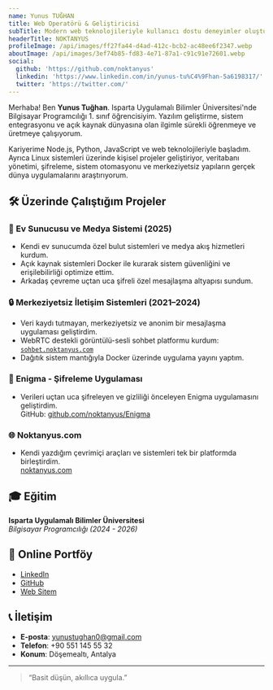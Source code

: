 ```yaml
---
name: Yunus TUĞHAN
title: Web Operatörü & Geliştiricisi
subTitle: Modern web teknolojileriyle kullanıcı dostu deneyimler oluşturuyorum.
headerTitle: NOKTANYUS
profileImage: /api/images/ff27fa44-d4ad-412c-bcb2-ac48ee6f2347.webp
aboutImage: /api/images/3ef74b85-fd83-4e71-87a1-c91c91e72601.webp
social:
  github: 'https://github.com/noktanyus'
  linkedin: 'https://www.linkedin.com/in/yunus-tu%C4%9Fhan-5a6198317/'
  twitter: 'https://twitter.com/'
---
```


Merhaba! Ben **Yunus Tuğhan**. Isparta Uygulamalı Bilimler Üniversitesi'nde Bilgisayar Programcılığı 1. sınıf öğrencisiyim. Yazılım geliştirme, sistem entegrasyonu ve açık kaynak dünyasına olan ilgimle sürekli öğrenmeye ve üretmeye çalışıyorum.

Kariyerime Node.js, Python, JavaScript ve web teknolojileriyle başladım. Ayrıca Linux sistemleri üzerinde kişisel projeler geliştiriyor, veritabanı yönetimi, şifreleme, sistem otomasyonu ve merkeziyetsiz yapıların gerçek dünya uygulamalarını araştırıyorum.


## 🛠️ Üzerinde Çalıştığım Projeler

### 🎥 Ev Sunucusu ve Medya Sistemi (2025)
- Kendi ev sunucumda özel bulut sistemleri ve medya akış hizmetleri kurdum.
- Açık kaynak sistemleri Docker ile kurarak sistem güvenliğini ve erişilebilirliği optimize ettim.
- Arkadaş çevreme uçtan uca şifreli özel mesajlaşma altyapısı sundum.

### 🔒 Merkeziyetsiz İletişim Sistemleri (2021–2024)
- Veri kaydı tutmayan, merkeziyetsiz ve anonim bir mesajlaşma uygulaması geliştirdim.
- WebRTC destekli görüntülü-sesli sohbet platformu kurdum: [`sohbet.noktanyus.com`](https://sohbet.noktanyus.com)
- Dağıtık sistem mantığıyla Docker üzerinde uygulama yayını yaptım.

### 🔐 Enigma - Şifreleme Uygulaması
- Verileri uçtan uca şifreleyen ve gizliliği önceleyen Enigma uygulamasını geliştirdim.  
  GitHub: [github.com/noktanyus/Enigma](https://github.com/noktanyus/Enigma)

### 🌐 Noktanyus.com
- Kendi yazdığım çevrimiçi araçları ve sistemleri tek bir platformda birleştirdim.  
  [noktanyus.com](https://noktanyus.com)

## 🎓 Eğitim

**Isparta Uygulamalı Bilimler Üniversitesi**  
_Bilgisayar Programcılığı (2024 - 2026)_

## 🔗 Online Portföy

- [LinkedIn](https://www.linkedin.com/in/yunus-tu%C4%9Fhan-5a6198317/)
- [GitHub](https://github.com/noktanyus)
- [Web Sitem](https://noktanyus.com)

## 📞 İletişim

- **E-posta**: yunustughan0@gmail.com  
- **Telefon**: +90 551 145 55 32  
- **Konum**: Döşemealtı, Antalya

---

> “Basit düşün, akıllıca uygula.”

